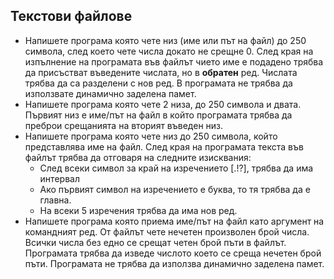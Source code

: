 ## Текстови файлове

 - Напишете програма която чете низ (име или път на файл) до 250 символа, след което чете числа докато не срещне 0. След края на изпълнение на програмата във файлът чието име е подадено трябва да присъстват въведените числата, но в **обратен** ред. Числата трябва да са разделени с нов ред. В програмата не трябва да използвате динамично заделена памет.
 - Напишете програма която чете 2 низа, до 250 символа и двата. Първият низ е име/път на файл в който програмата трябва да преброи срещанията на вторият въведен низ.
 - Напишете програма която чете низ до 250 символа, който представлява име на файл. След края на програмата текста във файлът трябва да отговаря на следните изисквания:
    - След всеки символ за край на изречението [.!?], трябва да има интервал
    - Ако първият символ на изречението е буква, то тя трябва да е главна.
    - На всеки 5 изречения трябва да има нов ред.
 - Напишете програма която приема име/път на файл като аргумент на командният ред. От файлът чете нечетен произволен брой числа. Всички числа без едно се срещат четен брой пъти в файлът. Програмата трябва да изведе числото което се среща нечетен брой пъти. Програмата не трябва да използва динамично заделена памет.
